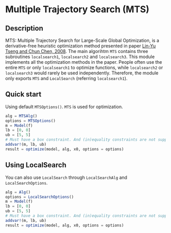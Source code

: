 # Multiple Trajectory Search (MTS)

## Description

MTS: Multiple Trajectory Search for Large-Scale Global Optimization, is a derivative-free heuristic optimization method presented in paper [Lin-Yu Tseng and Chun Chen, 2008](https://sci2s.ugr.es/sites/default/files/files/TematicWebSites/EAMHCO/contributionsCEC08/tseng08mts.pdf). 
The main algorihtm `MTS` contains three subroutines `localsearch1`, `localsearch2` and `localsearch3`. This module implements all the optimization methods in the paper. People often use the entire `MTS` or only `localsearch1` to optimize functions, while `localsearch2` or `localsearch3` would rarely be used independently. Therefore, the module only exports `MTS` and `LocalSearch` (referring `localsearch1`).

## Quick start

Using default `MTSOptions()`. `MTS` is used for optimization. 

```julia
alg = MTSAlg()
options = MTSOptions()
m = Model(f)
lb = [0, 0]
ub = [5, 5]
# Must have a box constraint. And (in)equality constraints are not supported for MTS methods.
addvar!(m, lb, ub)
result = optimize(model, alg, x0, options = options)
```

## Using LocalSearch

You can also use `LocalSearch` through `LocalSearchAlg` and `LocalSearchOptions`. 

```julia
alg = Alg()
options = LocalSearchOptions()
m = Model(f)
lb = [0, 0]
ub = [5, 5]
# Must have a box constraint. And (in)equality constraints are not supported in MTS methods.
addvar!(m, lb, ub)
result = optimize(model, alg, x0, options = options)
```
